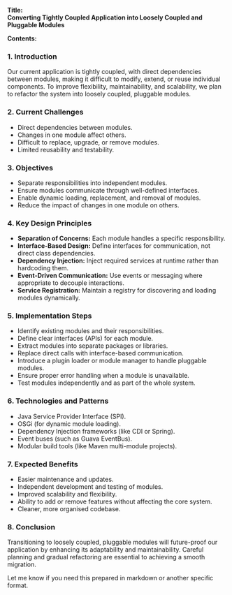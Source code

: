 **Title:**  
**Converting Tightly Coupled Application into Loosely Coupled and Pluggable Modules**

**Contents:**  

### 1. Introduction  
Our current application is tightly coupled, with direct dependencies between modules, making it difficult to modify, extend, or reuse individual components. To improve flexibility, maintainability, and scalability, we plan to refactor the system into loosely coupled, pluggable modules.

### 2. Current Challenges  
- Direct dependencies between modules.  
- Changes in one module affect others.  
- Difficult to replace, upgrade, or remove modules.  
- Limited reusability and testability.  

### 3. Objectives  
- Separate responsibilities into independent modules.  
- Ensure modules communicate through well-defined interfaces.  
- Enable dynamic loading, replacement, and removal of modules.  
- Reduce the impact of changes in one module on others.

### 4. Key Design Principles  
- **Separation of Concerns:** Each module handles a specific responsibility.  
- **Interface-Based Design:** Define interfaces for communication, not direct class dependencies.  
- **Dependency Injection:** Inject required services at runtime rather than hardcoding them.  
- **Event-Driven Communication:** Use events or messaging where appropriate to decouple interactions.  
- **Service Registration:** Maintain a registry for discovering and loading modules dynamically.

### 5. Implementation Steps  
- Identify existing modules and their responsibilities.  
- Define clear interfaces (APIs) for each module.  
- Extract modules into separate packages or libraries.  
- Replace direct calls with interface-based communication.  
- Introduce a plugin loader or module manager to handle pluggable modules.  
- Ensure proper error handling when a module is unavailable.  
- Test modules independently and as part of the whole system.

### 6. Technologies and Patterns  
- Java Service Provider Interface (SPI).  
- OSGi (for dynamic module loading).  
- Dependency Injection frameworks (like CDI or Spring).  
- Event buses (such as Guava EventBus).  
- Modular build tools (like Maven multi-module projects).

### 7. Expected Benefits  
- Easier maintenance and updates.  
- Independent development and testing of modules.  
- Improved scalability and flexibility.  
- Ability to add or remove features without affecting the core system.  
- Cleaner, more organised codebase.

### 8. Conclusion  
Transitioning to loosely coupled, pluggable modules will future-proof our application by enhancing its adaptability and maintainability. Careful planning and gradual refactoring are essential to achieving a smooth migration.

Let me know if you need this prepared in markdown or another specific format.